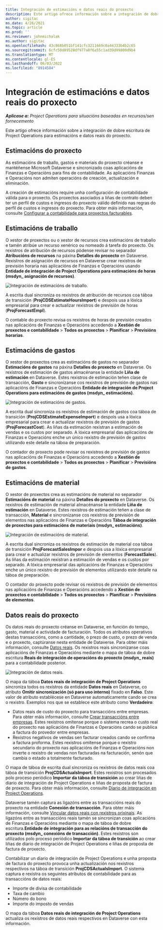 ```yaml
---
title: Integración de estimacións e datos reais do proxecto
description: Este artigo ofrece información sobre a integración de dobre escritura de Project Operations para estimacións e datos reais do proxecto.
author: sigitac
ms.date: 4/26/2021
ms.topic: article
ms.prod: ''
ms.reviewer: johnmichalak
ms.author: sigitac
ms.openlocfilehash: 43c868b051bf141cfc3211669c0a44333b4b2c65
ms.sourcegitcommit: 6cfc50d89528df977a8f6a55c1ad39d99800d9b4
ms.translationtype: MT
ms.contentlocale: gl-ES
ms.lasthandoff: 06/03/2022
ms.locfileid: "8914584"
---
```

# <a name="project-estimates-and-actuals-integration"></a>Integración de estimacións e datos reais do proxecto

_**Aplícase a:** Project Operations para situacións baseadas en recursos/sen fornecemento_

Este artigo ofrece información sobre a integración de dobre escritura de Project Operations para estimacións e datos reais do proxecto.

## <a name="project-estimates"></a>Estimacións do proxecto

As estimacións de traballo, gastos e materiais do proxecto créanse e mantéñense Microsoft Dataverse e sincronizado coas aplicacións de Finanzas e Operacións para fins de contabilidade. As aplicacións Finanzas e Operacións non admiten operacións de creación, actualización e eliminación.

A creación de estimacións require unha configuración de contabilidade válida para o proxecto. Os proxectos asociados a liñas de contrato deben ter un perfil de custos e ingresos do proxecto válido definido nas regras do perfil de custos e ingresos do proxecto. Para obter máis información, consulte [Configurar a contabilidade para proxectos facturables](../project-accounting/configure-accounting-billable-projects.md#configure-project-cost-and-revenue-profile-rules).

## <a name="labor-estimates"></a>Estimacións de traballo

O xestor de proxectos ou o xestor de recursos crea estimacións de traballo e tamén atribúe un recurso xenérico ou nomeado á tarefa do proxecto. Os rexistros de atribución de recursos pódense revisar no separador **Atribucións de recursos** na páxina **Detalles do proxecto** en Dataverse. Rexistros de asignación de recursos en Dataverse crear rexistros de previsión horaria nas aplicacións de Finanzas e Operacións usando **Entidade de integración de Project Operations para estimacións de horas (msdyn\_ asignación de recursos)**.

   ![Integración de estimacións de traballo.](./Media/DW4LaborEstimates.png)

A escrita dual sincroniza os rexistros de atribución de recursos coa táboa de transición (**ProjCDSEstimateHoursImport**) e despois usa a lóxica empresarial para crear e actualizar rexistros de previsión de horas (**ProjForecastEmpl**).

O contable do proxecto revisa os rexistros de horas de previsión creados nas aplicacións de Finanzas e Operacións accedendo a **Xestión de proxectos e contabilidade** > **Todos os proxectos** > **Planificar** > **Previsións horarias**.

## <a name="expense-estimates"></a>Estimacións de gastos

O xestor de proxectos crea as estimacións de gastos no separador **Estimacións de gastos** na páxina **Detalles do proxecto** en Dataverse. Os rexistros de estimación de gastos almacénanse la entidade **Liña de estimación** en Dataverse. Estes rexistros de estimación teñen clase de transacción, **Gasto** e sincronízanse cos rexistros de previsión de gastos nas aplicacións de Finanzas e Operacións **Entidade de integración de Project Operations para estimacións de gastos (msdyn\_ estimacións)**.

   ![Integración de estimacións de gastos.](./Media/DW4ExpenseEstimates.png)

A escrita dual sincroniza os rexistros de estimación de gastos coa táboa de transición (**ProjCDSEstimateExpenseImport**) e despois usa a lóxica empresarial para crear e actualizar rexistros de previsión de gastos (**ProjForecastCost**). As liñas da estimación rexistran a estimación de vendas e os custos por separado. A lóxica empresarial das aplicacións de Finanzas e Operacións enche un único rexistro de previsión de gastos utilizando este detalle na táboa de preparación.

O contador do proxecto pode revisar os rexistros de previsión de gastos nas aplicacións de Finanzas e Operacións accedendo a **Xestión de proxectos e contabilidade** > **Todos os proxectos** > **Planificar** > **Previsións de gastos**.

## <a name="material-estimates"></a>Estimacións de material

O xestor de proxectos crea as estimacións de material no separador **Estimacións de material** na páxina **Detalles do proxecto** en Dataverse. Os rexistros de estimación de material almacénanse la entidade **Liña de estimación** en Dataverse. Estes rexistros de estimación teñen a clase de transacción, **Material** e sincronízanse cos rexistros de previsión de elementos nas aplicacións de Finanzas e Operacións **Táboa de integración de proxectos para estimacións de materiais (msdyn\_ estimacións)**.

   ![Integración de estimacións de material.](./Media/DW4MaterialEstimates.png)

A escrita dual sincroniza os rexistros de estimación de material coa táboa de transición **ProjForecastSalesImpor** e despois usa a lóxica empresarial para crear e actualizar rexistros de previsión de elementos (**ForecastSales**). As liñas da estimación rexistran a estimación de vendas e os custos por separado. A lóxica empresarial das aplicacións de Finanzas e Operacións enche un único rexistro de previsión de elementos utilizando este detalle na táboa de preparación.

O contador do proxecto pode revisar os rexistros de previsión de elementos nas aplicacións de Finanzas e Operacións accedendo a **Xestión de proxectos e contabilidade** > **Todos os proxectos** > **Planificar** > **Previsións de elementos**.

## <a name="project-actuals"></a>Datos reais do proxecto

Os datos reais do proxecto créanse en Dataverse, en función do tempo, gasto, material e actividade de facturación. Todos os atributos operativos destas transaccións, como a cantidade, o prezo de custo, o prezo de venda e o proxecto, captúranse nesta entidade de Dataverse. Para obter máis información, consulte [Datos reais](../actuals/actuals-overview.md). Os rexistros reais sincronízanse coas aplicacións de Finanzas e Operacións mediante o mapa de táboa de dobre escritura **Reais de integración de operacións do proxecto (msdyn\_ reais)** para a contabilidade posterior.

   ![Integración de datos reais.](./Media/DW4Actuals.png)

O mapa da táboa **Datos reais de integración de Project Operations** sincroniza todos os rexistros da entidade **Datos reais** en Dataverse, co atributo **Omitir sincronización (só para uso interno)** fixado en **Falso**. Este valor de atributo establécese en Dataverse automaticamente cando se crea o rexistro. Exemplos nos que se establece este atributo como **Verdadeiro**:

  - Datos reais de custo do proxecto para transaccións entre empresas. Para obter máis información, consulte [Crear transaccións entre empresas](../project-accounting/create-intercompany-transactions.md). Estes rexistros omítense porque o sistema recrea o custo real do proxecto nas aplicacións de Finanzas e Operacións cando se publica a factura do provedor entre empresas.
  - Rexistros negativos de vendas sen facturar creados cando se confirma a factura proforma. Estes rexistros omítense porque o rexistro secundario do proxecto nas aplicacións de Finanzas e Operacións non inverte o rexistro de vendas non facturadas na facturación, senón que cambia o estado a totalmente facturado.

O mapa de táboa de escrita dual sincroniza os rexistros de datos reais coa táboa de transición **ProjCDSActualsImport**. Estes rexistros son procesados polo proceso periódico **Importar da táboa de transición** ao crear liñas de diario de integración de Project Operations e liñas de proposta de factura de proxecto. Para obter máis información, consulte [Diario de integración en Project Operations](../project-accounting/project-operations-integration-journal.md).

Dataverse tamén captura as ligazóns entre as transaccións reais do proxecto na entidade **Conexión de transacción**. Para obter máis información, consulte [Vincular datos reais con rexistros orixinais](../actuals/linkingactuals.md). As ligazóns entre as transaccións reais tamén se sincronizan coas aplicacións de Finanzas e Operacións mediante o mapa de táboa de dobre escritura.**Entidade de integración para as relacións de transacción do proxecto (msdyn\_ conexións de transacción)**. Estes rexistros son utilizados polo proceso periódico **Importar da táboa de transición** ao crear liñas de diario de integración de Project Operations e liñas de proposta de factura de proxecto.

Contabilizar un diario de integración de Project Operations e unha proposta de factura do proxecto provoca unha actualización nos rexistros respectivos na táboa de transición **ProjCDSActualsImport**. O sistema captura e rexistra os seguintes atributos de contabilidade para as transaccións de datos reais:

- Importe de divisa de contabilidade
- Taxa de cambio
- Número do bono
- Importe do imposto de vendas

O mapa da táboa **Datos reais de integración de Project Operations** actualiza os rexistros de datos reais respectivos en Dataverse con esta información.
